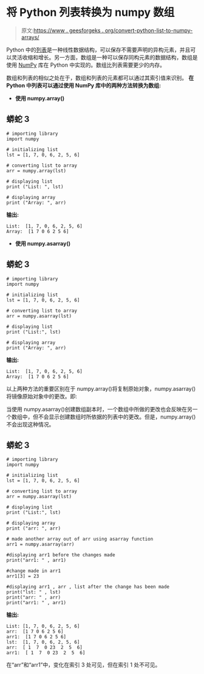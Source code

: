 # 将 Python 列表转换为 numpy 数组

> 原文:[https://www . geesforgeks . org/convert-python-list-to-numpy-arrays/](https://www.geeksforgeeks.org/convert-python-list-to-numpy-arrays/)

Python 中的[列表](https://www.geeksforgeeks.org/python-list/)是一种线性数据结构，可以保存不需要声明的异构元素，并且可以灵活收缩和增长。另一方面，数组是一种可以保存同构元素的数据结构，数组是使用 [NumPy](https://www.geeksforgeeks.org/python-numpy/) 库在 Python 中实现的。数组比列表需要更少的内存。

数组和列表的相似之处在于，数组和列表的元素都可以通过其索引值来识别。
**在 Python 中列表可以通过使用 NumPy 库中的两种方法转换为数组:**

*   **使用 numpy.array()**

## 蟒蛇 3

```
# importing library
import numpy

# initializing list
lst = [1, 7, 0, 6, 2, 5, 6]

# converting list to array
arr = numpy.array(lst)

# displaying list
print ("List: ", lst)

# displaying array
print ("Array: ", arr)
```

**输出:**

```
List:  [1, 7, 0, 6, 2, 5, 6]
Array:  [1 7 0 6 2 5 6]
```

*   **使用 numpy.asarray()**

## 蟒蛇 3

```
# importing library
import numpy

# initializing list
lst = [1, 7, 0, 6, 2, 5, 6]

# converting list to array
arr = numpy.asarray(lst)

# displaying list
print ("List:", lst)

# displaying array
print ("Array: ", arr)
```

**输出:**

```
List:  [1, 7, 0, 6, 2, 5, 6]
Array:  [1 7 0 6 2 5 6]
```

以上两种方法的重要区别在于 numpy.array()将复制原始对象，numpy.asarray()将镜像原始对象中的更改。即:

当使用 numpy.asarray()创建数组副本时，一个数组中所做的更改也会反映在另一个数组中，但不会显示创建数组时所依据的列表中的更改。但是，numpy.array()不会出现这种情况。

## 蟒蛇 3

```
# importing library
import numpy

# initializing list
lst = [1, 7, 0, 6, 2, 5, 6]

# converting list to array
arr = numpy.asarray(lst)

# displaying list
print ("List:", lst)

# displaying array
print ("arr: ", arr)

# made another array out of arr using asarray function
arr1 = numpy.asarray(arr)

#displaying arr1 before the changes made
print("arr1: " , arr1)

#change made in arr1
arr1[3] = 23

#displaying arr1 , arr , list after the change has been made
print("lst: " , lst)
print("arr: " , arr)
print("arr1: " , arr1)
```

**输出:**

```
List: [1, 7, 0, 6, 2, 5, 6]
arr:  [1 7 0 6 2 5 6]
arr1:  [1 7 0 6 2 5 6]
lst:  [1, 7, 0, 6, 2, 5, 6]
arr:  [ 1  7  0 23  2  5  6]
arr1:  [ 1  7  0 23  2  5  6]
```

在“arr”和“arr1”中，变化在索引 3 处可见，但在索引 1 处不可见。